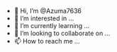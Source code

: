 - 👋 Hi, I’m @Azuma7636
- 👀 I’m interested in ...
- 🌱 I’m currently learning ...
- 💞️ I’m looking to collaborate on ...
- 📫 How to reach me ...

<!---
Azuma7636/Azuma7636 is a ✨ special ✨ repository because its `README.md` (this file) appears on your GitHub profile.
You can click the Preview link to take a look at your changes.
--->

